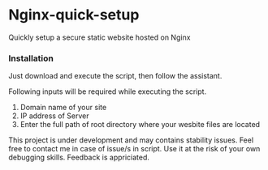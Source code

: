 # Nginx-quick-setup
Quickly setup a secure static website hosted on Nginx

### Installation
Just download and execute the script, then follow the assistant.

Following inputs will be required while executing the script.
1. Domain name of your site
2. IP address of Server
3. Enter the full path of root directory where your wesbite files are located

This project is under development and may contains stability issues. Feel free to contact me in case of issue/s in script. Use it at the risk of your own debugging skills. Feedback is appriciated.